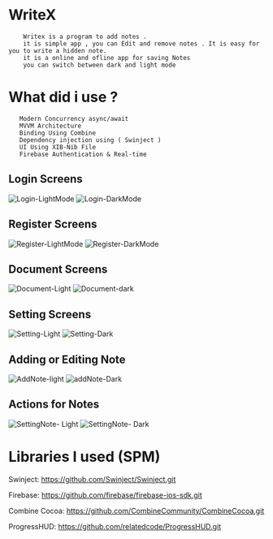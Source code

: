 # WriteX
    
        Writex is a program to add notes .
        it is simple app , you can Edit and remove notes . It is easy for you to write a hidden note. 
        it is a online and ofline app for saving Notes
        you can switch between dark and light mode
 


# What did i use ? 

       
       Modern Concurrency async/await
       MVVM Architecture 
       Binding Using Combine
       Dependency injection using ( Swinject )
       UI Using XIB-Nib File 
       Firebase Authentication & Real-time


## Login Screens 


   ![Login-LightMode](https://user-images.githubusercontent.com/76500072/177010056-9e49b555-c8ab-4e05-b043-f500aa33d730.png)         ![Login-DarkMode](https://user-images.githubusercontent.com/76500072/177010059-f5cf452c-02aa-4242-af27-8f0674d26cf7.png)

## Register Screens


   ![Register-LightMode](https://user-images.githubusercontent.com/76500072/177010144-a87fab2a-b6c8-465b-89ce-88903549fb0e.png)    ![Register-DarkMode](https://user-images.githubusercontent.com/76500072/177010143-dfcc5351-16c9-41a0-a335-822c6ff0a018.png)
    
    
## Document Screens

    
   ![Document-Light](https://user-images.githubusercontent.com/76500072/177010162-955183c5-28ea-448d-8fd3-46bdbf857e81.png)    ![Document-dark](https://user-images.githubusercontent.com/76500072/177010165-8d78c997-bd1a-499a-a43b-7e96926d17c3.png)




## Setting Screens

   ![Setting-Light](https://user-images.githubusercontent.com/76500072/177010188-2582c86c-c74f-4d2d-9b11-157a57564cec.png) ![Setting-Dark](https://user-images.githubusercontent.com/76500072/177010190-3c53180d-16f7-4b69-b629-7750bfe6d162.png)




## Adding or Editing Note

   ![AddNote-light](https://user-images.githubusercontent.com/76500072/177010229-8fb8da02-d57b-4be2-bb1e-4e3f1e7c8f76.png)  ![addNote-Dark](https://user-images.githubusercontent.com/76500072/177010226-f76c0282-6784-4650-b141-557be5735b85.png)


## Actions for Notes

   ![SettingNote- Light](https://user-images.githubusercontent.com/76500072/177010310-e071c10d-0932-4172-b85c-8f32004e8cac.png)  ![SettingNote- Dark](https://user-images.githubusercontent.com/76500072/177010309-a5771105-98c9-4917-82f7-87eea4eda980.png)




# Libraries I used (SPM)
        
        
Swinject: 
       https://github.com/Swinject/Swinject.git
            
Firebase: 
       https://github.com/firebase/firebase-ios-sdk.git
            
Combine Cocoa:
       https://github.com/CombineCommunity/CombineCocoa.git
        
ProgressHUD:
       https://github.com/relatedcode/ProgressHUD.git

        









